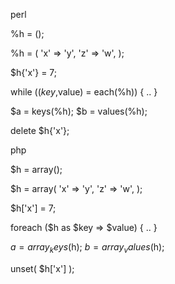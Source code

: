 perl

%h = ();
 
%h = ( 'x' => 'y',
       'z' => 'w',
     );
 
$h{'x'} = 7;
 
while (($key,$value) = each(%h))
{ .. }
 
$a = keys(%h);
$b = values(%h);
 
delete $h{'x'};






php

$h = array();
 
$h = array( 'x' => 'y',
            'z' => 'w',
          );
 
$h['x'] = 7;
 
foreach ($h as $key => $value)
{ .. }
 
$a = array_keys($h);
$b = array_values($h);
 
unset( $h['x'] );